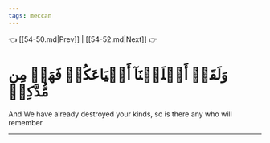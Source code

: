 ```yaml
---
tags: meccan
---
```


👈 [[54-50.md|Prev]] | [[54-52.md|Next]] 👉

# وَلَقَدۡ أَهۡلَكۡنَآ أَشۡيَاعَكُمۡ فَهَلۡ مِن مُّدَّكِرٖ

And We have already destroyed your kinds, so is there any who will remember

---

